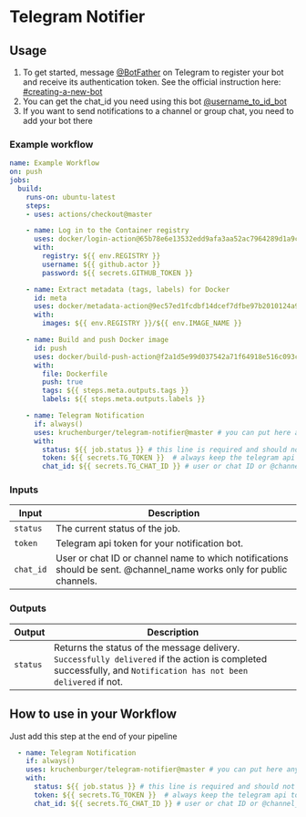 # Telegram Notifier

## Usage

1. To get started, message [@BotFather](https://t.me/botfather) on Telegram to register your bot and receive its authentication token. See the official instruction here: [#creating-a-new-bot](https://core.telegram.org/bots/features#creating-a-new-bot)
2. You can get the chat_id you need using this bot [@username_to_id_bot](https://t.me/username_to_id_bot)
3. If you want to send notifications to a channel or group chat, you need to add your bot there

### Example workflow

```yaml
name: Example Workflow
on: push
jobs:
  build:
    runs-on: ubuntu-latest
    steps:
    - uses: actions/checkout@master

    - name: Log in to the Container registry
      uses: docker/login-action@65b78e6e13532edd9afa3aa52ac7964289d1a9c1
      with:
        registry: ${{ env.REGISTRY }}
        username: ${{ github.actor }}
        password: ${{ secrets.GITHUB_TOKEN }}

    - name: Extract metadata (tags, labels) for Docker
      id: meta
      uses: docker/metadata-action@9ec57ed1fcdbf14dcef7dfbe97b2010124a938b7
      with:
        images: ${{ env.REGISTRY }}/${{ env.IMAGE_NAME }}

    - name: Build and push Docker image
      id: push
      uses: docker/build-push-action@f2a1d5e99d037542a71f64918e516c093c6f3fc4
      with:
        file: Dockerfile
        push: true
        tags: ${{ steps.meta.outputs.tags }}
        labels: ${{ steps.meta.outputs.labels }}

    - name: Telegram Notification
      if: always()
      uses: kruchenburger/telegram-notifier@master # you can put here any branch or version
      with:
        status: ${{ job.status }} # this line is required and should not change.
        token: ${{ secrets.TG_TOKEN }}  # always keep the telegram api token secret, especially in a public repository
        chat_id: ${{ secrets.TG_CHAT_ID }} # user or chat ID or @channel_name
```

### Inputs

| Input     | Description                                                                                                          |
| --------- | -------------------------------------------------------------------------------------------------------------------- |
| `status`  | The current status of the job.                                                                                       |
| `token`   | Telegram api token for your notification bot.                                                                        |
| `chat_id` | User or chat ID or channel name to which notifications should be sent. @channel_name works only for public channels. |

### Outputs

| Output   | Description                                                                                                                                                     |
| -------- | --------------------------------------------------------------------------------------------------------------------------------------------------------------- |
| `status` | Returns the status of the message delivery. `Successfully delivered` if the action is completed successfully, and `Notification has not been delivered` if not. |

## How to use in your Workflow

Just add this step at the end of your pipeline

```yaml
  - name: Telegram Notification
    if: always()
    uses: kruchenburger/telegram-notifier@master # you can put here any branch or version
    with:
      status: ${{ job.status }} # this line is required and should not change.
      token: ${{ secrets.TG_TOKEN }}  # always keep the telegram api token secret, especially in a public repository
      chat_id: ${{ secrets.TG_CHAT_ID }} # user or chat ID or @channel_name
```

